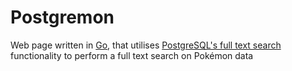 # Postgremon

Web page written in [Go](https://golang.org/), that utilises [PostgreSQL's full text search](https://www.postgresql.org/docs/9.5/textsearch.html) functionality to perform a full text search on Pokémon data
